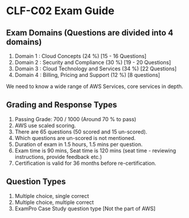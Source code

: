 # CLF-C02 Exam Guide

## Exam Domains (Questions are divided into 4 domains)

1. Domain 1 : Cloud Concepts (24 %) [15 - 16 Questions]
2. Domain 2 : Security and Compliance (30 %) [19 - 20 Questions]
3. Domain 3 : Cloud Technology and Services (34 %) [22 Questions]
4. Domain 4 : Billing, Pricing and Support (12 %) [8 questions]

We need to know a wide range of AWS Services, core services in depth.

## Grading and Response Types

1. Passing Grade: 700 / 1000 (Around 70 % to pass)
2. AWS use scaled scoring.
3. There are 65 questions (50 scored and 15 un-scored).
4. Which questions are un-scored is not mentioned.
5. Duration of exam in 1.5 hours, 1.5 mins per question.
6. Exam time is 90 mins, Seat time is 120 mins (seat time - reviewing instructions, provide feedback etc.)
7. Certification is valid for 36 months before re-certification.

## Question Types

1. Multiple choice, single correct
2. Multiple choice, multiple correct
3. ExamPro Case Study question type [Not the part of AWS]
